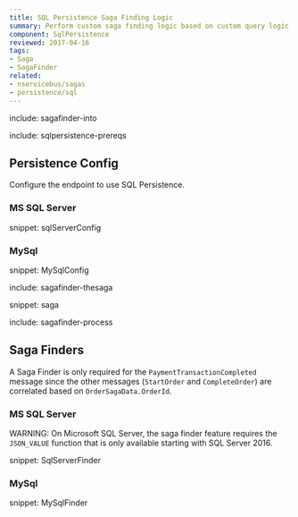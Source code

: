 ```yaml
---
title: SQL Persistence Saga Finding Logic
summary: Perform custom saga finding logic based on custom query logic when the Saga storage is the native SQL Persistence
component: SqlPersistence
reviewed: 2017-04-16
tags:
- Saga
- SagaFinder
related:
- nservicebus/sagas
- persistence/sql
---
```


include: sagafinder-into


include: sqlpersistence-prereqs


## Persistence Config

Configure the endpoint to use SQL Persistence.


### MS SQL Server

snippet: sqlServerConfig


### MySql

snippet: MySqlConfig


include: sagafinder-thesaga

snippet: saga

include: sagafinder-process


## Saga Finders

A Saga Finder is only required for the `PaymentTransactionCompleted` message since the other messages (`StartOrder` and `CompleteOrder`) are correlated based on `OrderSagaData.OrderId`.


### MS SQL Server

WARNING: On Microsoft SQL Server, the saga finder feature requires the `JSON_VALUE` function that is only available starting with SQL Server 2016.

snippet: SqlServerFinder


### MySql

snippet: MySqlFinder
